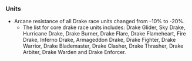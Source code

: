 ### Units
   * Arcane resistance of all Drake race units changed from -10% to -20%.
      * The list for core drake race units includes: Drake Glider, Sky Drake, Hurricane Drake, Drake Burner, Drake Flare, Drake Flameheart, Fire Drake, Inferno Drake, Armageddon Drake, Drake Fighter, Drake Warrior, Drake Blademaster, Drake Clasher, Drake Thrasher, Drake Arbiter, Drake Warden and Drake Enforcer.